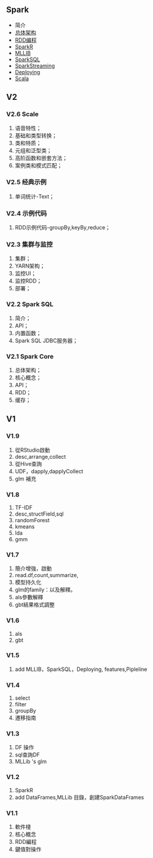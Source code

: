 ## Spark

* 简介
* [总体架构](/deco/spark/he-xin-gai-nian.md)
* [RDD编程](/deco/spark/rddbian-cheng.md)
* [SparkR](/deco/spark/sparkr/README.md)
* [MLLIB](/deco/spark/sparkr/mllib/README.md)
* [SparkSQL](/deco/spark/sparksql.md)
* [SparkStreaming](/deco/spark/sparkstreaming.md)
* [Deploying](/deco/spark/deploying.md)
* [Scala](/deco/spark/scala.md)

## V2

### V2.6 Scale

1. 语音特性；
2. 基础和类型转换；
3. 类和特质；
4. 元组和泛型类；
5. 高阶函数和嵌套方法；
6. 案例类和模式匹配；

### V2.5 经典示例

1. 单词统计-Text；

### V2.4 示例代码

1. RDD示例代码-groupBy,keyBy,reduce；

### V2.3 集群与监控

1. 集群；
2. YARN架构；
3. 监控UI；
4. 监控RDD；
5. 部署；

### V2.2 Spark SQL

1. 简介；
2. API；
3. 内置函数；
4. Spark SQL JDBC服务器；

### V2.1 Spark Core

1. 总体架构；
2. 核心概念；
3. API；
4. RDD；
5. 缓存；

## V1

### V1.9

1. 從RStudio啟動
2. desc,arrange,collect
3. 從Hive查詢
4. UDF，dapply,dapplyCollect
5. glm 補充

### V1.8

1. TF-IDF
2. desc,structField,sql
3. randomForest
4. kmeans
5. lda
6. gmm

### V1.7

1. 簡介增強，啟動
2. read.df,count,summarize,
3. 模型持久化
4. glm的family：以及解釋。
5. als參數解釋
6. gbt結果格式調整

### V1.6

1. als
2. gbt

### V1.5

1. add MLLIB，SparkSQL，Deploying, features,Pipleline

### V1.4

1. select
2. filter
3. groupBy
4. 遷移指南

### V1.3

1. DF 操作
2. sql查詢DF
3. MLLib 's glm

### V1.2

1. SparkR
2. add DataFrames,MLLib 目錄，創建SparkDataFrames

### V1.1

1. 軟件棧
2. 核心概念
3. RDD編程
4. 鍵值對操作


